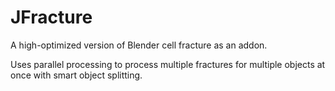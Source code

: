 # JFracture

A high-optimized version of Blender cell fracture as an addon.

Uses parallel processing to process multiple fractures for multiple objects at once with smart object splitting.
